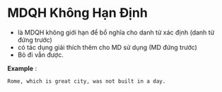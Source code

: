 
# MDQH Không Hạn Định
- là MDQH không giới hạn để bổ nghĩa cho danh từ xác định (danh từ đứng trước)
- có tác dụng giải thích thêm cho MD sử dụng (MD đứng trước)
- Bỏ đi vẫn được.

**Example** :
```
Rome, which is great city, was not built in a day.
```